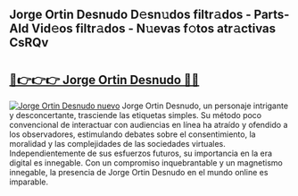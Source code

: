 ## Jorge Ortin Desnudo D𝚎sn𝚞dos filtr𝚊dos - Parts-AId Vid𝚎os filtr𝚊dos - N𝚞evas f𝚘tos atr𝚊ctivas CsRQv

# <h2><a href="http://mb32wxn.tromn.icu/?c=Jorge+Ortin+Desnudo">🔗👉👉👉 Jorge Ortin Desnudo 🔗🔗</a></h2>

[![Jorge Ortin Desnudo nuevo](https://i.imgur.com/pEAQMta.gif)](http://mb32wxn.tromn.icu/?c=Jorge+Ortin+Desnudo)
Jorge Ortin Desnudo, un personaje intrigante y desconcertante, trasciende las etiquetas simples. Su método poco convencional de interactuar con audiencias en línea ha atraído y ofendido a los observadores, estimulando debates sobre el consentimiento, la moralidad y las complejidades de las sociedades virtuales. Independientemente de sus esfuerzos futuros, su importancia en la era digital es innegable. Con un compromiso inquebrantable y un magnetismo innegable, la presencia de Jorge Ortin Desnudo en el mundo online es imparable.

